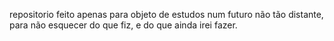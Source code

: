 

repositorio feito apenas para objeto de estudos num futuro não tão distante,
para não esquecer do que fiz, e do que ainda irei fazer.
